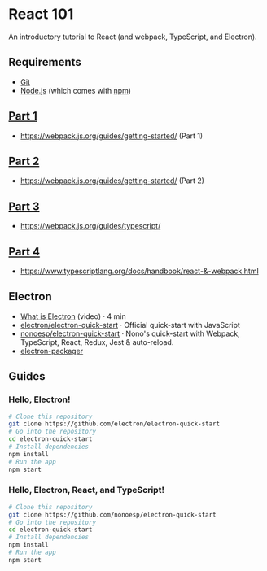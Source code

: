 # React 101

An introductory tutorial to React (and webpack, TypeScript, and Electron).

## Requirements

- [Git](https://git-scm.com)
- [Node.js](https://nodejs.org/en/download/) (which comes with [npm](http://npmjs.com))

## [Part 1](https://github.com/nonoesp/react-101/tree/01-webpack)

- <https://webpack.js.org/guides/getting-started/> (Part 1)

## [Part 2](https://github.com/nonoesp/react-101/tree/02-webpack-config)

- <https://webpack.js.org/guides/getting-started/> (Part 2)

## [Part 3](https://github.com/nonoesp/react-101/tree/03-typescript)

- <https://webpack.js.org/guides/typescript/>

## [Part 4](https://github.com/nonoesp/react-101/tree/04-react)

- <https://www.typescriptlang.org/docs/handbook/react-&-webpack.html>

## Electron

- [What is Electron](https://www.youtube.com/watch?v=8YP_nOCO-4Q) (video) · 4 min
- [electron/electron-quick-start](https://github.com/electron/electron-quick-start) · Official quick-start with JavaScript
- [nonoesp/electron-quick-start](https://github.com/nonoesp/electron-quick-start) · Nono's quick-start with Webpack, TypeScript, React, Redux, Jest & auto-reload.
- [electron-packager](https://github.com/electron-userland/electron-packager)

## Guides

### Hello, Electron!

```bash
# Clone this repository
git clone https://github.com/electron/electron-quick-start
# Go into the repository
cd electron-quick-start
# Install dependencies
npm install
# Run the app
npm start
```


### Hello, Electron, React, and TypeScript!

```bash
# Clone this repository
git clone https://github.com/nonoesp/electron-quick-start
# Go into the repository
cd electron-quick-start
# Install dependencies
npm install
# Run the app
npm start
```

